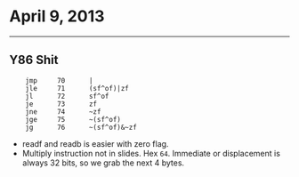 # April 9, 2013
***
## Y86 Shit
```
	jmp		70		|
	jle		71		(sf^of)|zf
	jl		72		sf^of
	je		73		zf
	jne		74		~zf
	jge		75		~(sf^of)
	jg		76		~(sf^of)&~zf
```
-	readf and readb is easier with zero flag.
-	Multiply instruction not in slides. Hex `64`. Immediate or displacement is always 32 bits, so we grab the next 4 bytes.